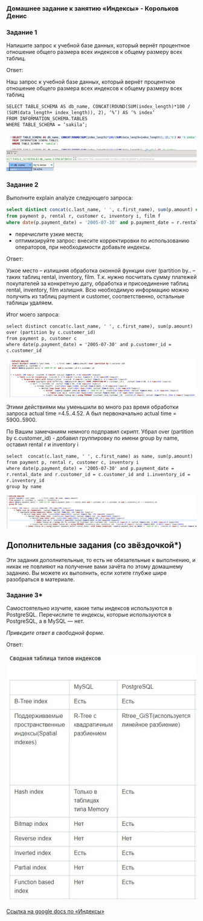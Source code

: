 ### Домашнее задание к занятию «Индексы» - Корольков Денис

### Задание 1

Напишите запрос к учебной базе данных, который вернёт процентное отношение общего размера всех индексов к общему размеру всех таблиц.

Ответ:

Наш запрос к учебной базе данных, который вернёт процентное отношение общего размера всех индексов к общему размеру всех таблиц

```
SELECT TABLE_SCHEMA AS db_name, CONCAT(ROUND(SUM(index_length)*100 / (SUM(data_length+ index_length)), 2), ‘%’) AS ‘% index’
FROM INFORMATION_SCHEMA.TABLES
WHERE TABLE_SCHEMA = ‘sakila’;
```
![screen1](https://github.com/KorolkovDenis/12.5-Index/blob/main/screenshots/screen1.jpg)


### Задание 2

Выполните explain analyze следующего запроса:
```sql
select distinct concat(c.last_name, ' ', c.first_name), sum(p.amount) over (partition by c.customer_id, f.title)
from payment p, rental r, customer c, inventory i, film f
where date(p.payment_date) = '2005-07-30' and p.payment_date = r.rental_date and r.customer_id = c.customer_id and i.inventory_id = r.inventory_id
```
- перечислите узкие места;
- оптимизируйте запрос: внесите корректировки по использованию операторов, при необходимости добавьте индексы.

Ответ:

Узкое место – излишняя обработка оконной функции over (partition by..  – таких таблиц rental, inventory, film. Т.к. нужно посчитать сумму платежей покупателей за конкретную дату, обработка и присоединение таблиц rental, inventory, film излишня. Всю необходимую информацию можно получить из таблиц payment и customer, соответственно, остальные таблицы удаляем.

Итог моего запроса:
```
select distinct concat(c.last_name, ' ', c.first_name), sum(p.amount) over (partition by c.customer_id)
from payment p, customer c
where date(p.payment_date) = '2005-07-30' and p.customer_id = c.customer_id
```

![screen2](https://github.com/KorolkovDenis/12.5-Index/blob/main/screenshots/screen2.jpg)

Этими действиями мы уменьшили во много раз время обработки запроса actual time =4.5..4.52. А был первоначально actual time = 5900..5900.

По Вашим замечаниям немного подправил скрипт. Убрал over (partition by c.customer_id) - добавил группировку по имени group by name, оставил rental r и inventory i
```
select  concat(c.last_name, ' ', c.first_name) as name, sum(p.amount)
from payment p, rental r, customer c, inventory i
where date(p.payment_date) = '2005-07-30' and p.payment_date = r.rental_date and r.customer_id = c.customer_id and i.inventory_id = r.inventory_id
group by name
```
![screen4](https://github.com/KorolkovDenis/12.5-Index/blob/main/screenshots/screen4.jpg)

## Дополнительные задания (со звёздочкой*)
Эти задания дополнительные, то есть не обязательные к выполнению, и никак не повлияют на получение вами зачёта по этому домашнему заданию. Вы можете их выполнить, если хотите глубже шире разобраться в материале.

### Задание 3*

Самостоятельно изучите, какие типы индексов используются в PostgreSQL. Перечислите те индексы, которые используются в PostgreSQL, а в MySQL — нет.

*Приведите ответ в свободной форме.*

Ответ:

![screen3](https://github.com/KorolkovDenis/12.5-Index/blob/main/screenshots/screen3.jpg)


[Cсылка на google docs по «Индексы»](https://docs.google.com/document/d/1sR6GNwFNSvLkm7zELSIrXcB-ID9cX-5B/edit?usp=drive_link&ouid=104113173630640462528&rtpof=true&sd=true)